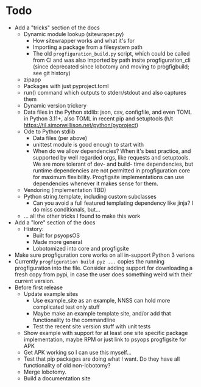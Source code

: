 # Todo

* Add a "tricks" section of the docs
    * Dynamic module lookup (sitewraper.py)
        * How sitewrapper works and what it's for
        * Importing a package from a filesystem path
        * The old `progfiguration_build.py` script, which could be called from CI and was also imported by path insite progfiguration_cli
          (since deprecated since lobotomy and moving to progfigbuild; see git history)
    * zipapp
    * Packages with just pyproject.toml
    * run() command which outputs to stderr/stdout and also captures them
    * Dynamic version trickery
    * Data files in the Python stdlib: json, csv, configfile, and even TOML in Python 3.11+, also TOML in recent pip and setuptools
      (h/t <https://til.simonwillison.net/python/pyproject>)
    * Ode to Python stdlib
        * Data files (per above)
        * unittest module is good enough to start with
        * When do we allow dependencies?
          When it's best practice, and supported by well regarded orgs, like requests and setuptools.
          We are more tolerant of dev- and build- time dependencies,
          but runtime dependencies are not permitted in progfiguration core for maximum flexibility.
          Progfigsite implementations can use dependencies whenever it makes sense for them.
    * Vendoring (implementation TBD)
    * Python string.template, including custom subclasses
        * Can you avoid a full featured templating dependency like jinja?
          I do miss conditionals, but...
    * ... all the other tricks I found to make this work
* Add a "lore" section of the docs
    * History:
        * Built for psyopsOS
        * Made more general
        * Lobotomized into core and progfigsite
* Make sure progfiguration core works on all in-support Python 3 verions
* Currently `progfiguration build pyz ...` copies the running progfiguration into the file.
  Consider adding support for downloading a fresh copy from pypi,
  in case the user does something weird with their current version.
* Before first release
  * Update example sites
    * Use example_site as an example, NNSS can hold more complicated test only stuff
    * Maybe make an example template site, and/or add that functionality to the commandline
    * Test the recent site version stuff with unit tests
  * Show example with support for at least one site specific package implementation, maybe RPM or just link to psyops progfigsite for APK
  * Get APK working so I can use this myself...
  * Test that pip packages are doing what I want. Do they have all functionality of old non-lobotomy?
  * Merge lobotomy.
  * Build a documentation site
